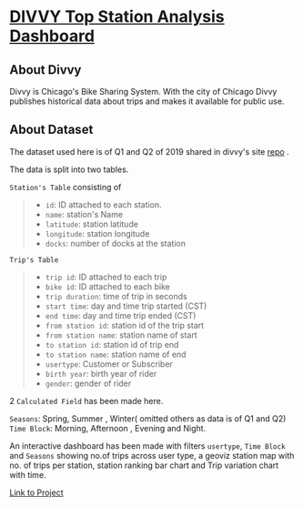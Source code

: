 # [DIVVY Top Station Analysis Dashboard](https://public.tableau.com/profile/sankalp4#!/vizhome/1_8_filters_16195161821810/TopStationsActivityDashboard)

## About Divvy

Divvy is Chicago's Bike Sharing System. With the city of Chicago Divvy publishes historical data about trips and makes it available for public use.

## About Dataset

The dataset used here is of Q1 and Q2 of 2019 shared in divvy's site [repo](https://www.divvybikes.com/system-data) .

The data is split into two tables.


```Station's Table``` consisting of

>* ```id```: ID attached to each station.
>* ```name```: station's Name
>* ```latitude```: station latitude
>* ```longitude```: station longitude
>* ```docks```: number of docks at the station


```Trip's Table```
>* ```trip id```: ID attached to each trip
>* ```bike id```: ID attached to each bike
>* ```trip duration```: time of trip in seconds
>* ```start time```: day and time trip started (CST)
>* ```end time```: day and time trip ended (CST)
>* ```from station id```: station id of the trip start
>* ```from station name```: station name of start
>* ```to station id```: station id of trip end
>* ```to station name```: station name of end
>* ```usertype```: Customer or Subscriber
>* ```birth year```: birth year of rider
>* ```gender```: gender of rider

2 ```Calculated Field``` has been made here.

```Seasons```: Spring, Summer , Winter( omitted others as data is of Q1 and Q2)
```Time Block```: Morning, Afternoon , Evening and Night.

An interactive dashboard has been made with filters ```usertype```, ```Time Block``` and ```Seasons``` showing no.of trips across user type, a geoviz station map with no. of trips per station, station ranking bar chart and Trip variation chart with time.

[Link to Project](https://public.tableau.com/profile/sankalp4#!/vizhome/1_8_filters_16195161821810/TopStationsActivityDashboard)





